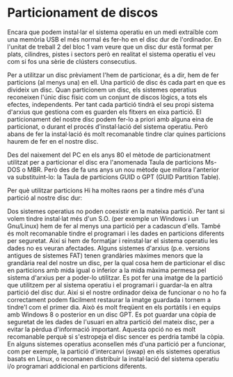 # Particionament de discos
Encara que podem instal·lar el sistema operatiu en un medi extraïble com una memòria USB el més normal és fer-ho en el disc dur de l'ordinador. En l'unitat de treball 2 del bloc 1 vam veure que un disc dur està format per plats, cilindres, pistes i sectors però en realitat el sistema operatiu el veu com si fos una sèrie de clústers consecutius.

Per a utilitzar un disc prèviament l'hem de particionar, és a dir, hem de fer particions (al menys una) en ell. Una partició de disc és cada part en que es divideix un disc. Quan particionem un disc, els sistemes operatius reconeixen l'únic disc físic com un conjunt de discos lògics, a tots els efectes, independents. Per tant cada partició tindrà el seu propi sistema d'arxius que gestiona com es guarden els fitxers en eixa partició. El particionament del nostre disc podem fer-lo a priori amb alguna eina de particionat, o durant el procés d'instal·lació del sistema operatiu. Però abans de fer la instal·lació és molt recomanable tindre clar quines particions haurem de fer en el nostre disc.

Des del naixement del PC en els anys 80 el mètode de particionatment utilitzat per a particionar el disc era l'anomenada Taula de particions Ms-DOS o MBR. Però des de fa uns anys un nou mètode que millora l'anterior va substituint-lo: la Taula de particions GUID o GPT (GUID Partition Table).



Per què utilitzar particions
Hi ha moltes raons per a tindre més d'una partició al nostre disc dur:

Dos sistemes operatius no poden coexistir en la mateixa partició. Per tant si volem tindre instal·lat més d'un S.O. (per exemple un Windows i un Gnu/Linux) hem de fer al menys una partició per a cadascun d'ells.
També és molt recomanable tindre el programari i les dades en particions diferents per seguretat. Així si hem de formatjar i reinstal·lar el sistema operatiu les dades no es veuran afectades.
Alguns sistemes d'arxius (p.e. versions antigues de sistemes FAT) tenen grandàries màximes menors que la grandària real del nostre un disc, per la qual cosa hem de particionar el disc en particions amb mida igual o inferior a la mida màxima permesa pel sistema d'arxius per a poder-lo utilitzar.
Es pot fer una imatge de la partició que utilitzem per al sistema operatiu i el programari i guardar-la en altra partició del disc dur. Així si el nostre ordinador deixa de funcionar o no ho fa correctament podem fàcilment restaurar la imatge guardada i tornem a tindre'l com el primer dia. Això és molt freqüent en els portàtils i en equips amb Windows 8 o posterior en un disc GPT.
Es pot guardar una còpia de seguretat de les dades de l'usuari en altra partició del mateix disc, per a evitar la pèrdua d'informació important. Aquesta opció no es molt recomanable perquè si s'estropeja el disc sencer es perdria també la còpia.
En alguns sistemes operatius aconsellen més d'una partició per a funcionar, com per exemple, la partició d'intercanvi (swap) en els sistemes operatius basats en Linux, o recomanen distribuir la instal·lació del sistema operatiu i/o programari addicional en particions diferents.

